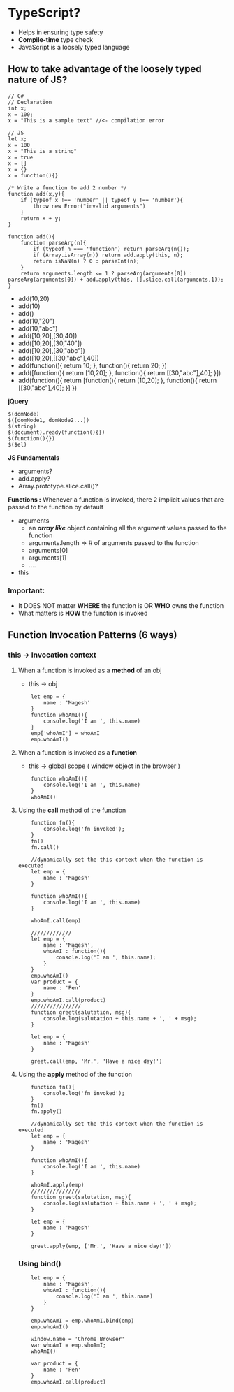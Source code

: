 # TypeScript?

- Helps in ensuring type safety
- **Compile-time** type check
- JavaScript is a loosely typed language

## How to take advantage of the loosely typed nature of JS?
```
// C#
// Declaration
int x;
x = 100;
x = "This is a sample text" //<- compilation error
```

```
// JS
let x;
x = 100
x = "This is a string"
x = true
x = []
x = {}
x = function(){}
```

```
/* Write a function to add 2 number */
function add(x,y){
    if (typeof x !== 'number' || typeof y !== 'number'){
        throw new Error("invalid arguments")
    }
    return x + y;
}
```

```
function add(){
    function parseArg(n){
        if (typeof n === 'function') return parseArg(n());
        if (Array.isArray(n)) return add.apply(this, n);
        return isNaN(n) ? 0 : parseInt(n);
    }
    return arguments.length <= 1 ? parseArg(arguments[0]) : parseArg(arguments[0]) + add.apply(this, [].slice.call(arguments,1));
}
```

- add(10,20)
- add(10)
- add()
- add(10,"20")
- add(10,"abc")
- add([10,20],[30,40])
- add([10,20],[30,"40"])
- add([10,20],[30,"abc"])
- add([10,20],[[30,"abc"],40])
- add(function(){ return 10; }, function(){ return  20; })
- add([function(){ return [10,20]; }, function(){ return  [[30,"abc"],40]; }])
- add(function(){ return [function(){ return [10,20]; }, function(){ return  [[30,"abc"],40]; }] })

**jQuery**
```
$(domNode)
$([domNode1, domNode2...])
$(string)
$(document).ready(function(){})
$(function(){})
$($el)
```

**JS Fundamentals**
- arguments?
- add.apply?
- Array.prototype.slice.call()?

**Functions :**
Whenever a function is invoked, there 2 implicit values that are passed to the function by default
- arguments
    - an ***array like*** object containing all the argument values passed to the function
    - arguments.length => # of arguments passed to the function
    - arguments[0]
    - arguments[1]
    - ....
- this

### Important: ###
- It DOES NOT matter **WHERE** the function is OR **WHO** owns the function
- What matters is **HOW** the function is invoked

## Function Invocation Patterns (6 ways) ##
### this -> Invocation context ###

1. When a function is invoked as a **method** of an obj
    - this -> obj
    ```
        let emp = {
            name : 'Magesh'
        }
        function whoAmI(){
            console.log('I am ', this.name)
        }
        emp['whoAmI'] = whoAmI
        emp.whoAmI()
    ```
2. When a function is invoked as a **function**
    - this -> global scope ( window object in the browser )
    ```
        function whoAmI(){
            console.log('I am ', this.name)
        }
        whoAmI()
    ```
3. Using the **call** method of the function
    ```
        function fn(){
            console.log('fn invoked');
        }
        fn()
        fn.call()

        //dynamically set the this context when the function is executed
        let emp = {
            name : 'Magesh'
        }
        
        function whoAmI(){
            console.log('I am ', this.name)
        }

        whoAmI.call(emp)

        /////////////
        let emp = {
            name : 'Magesh',
            whoAmI : function(){
                console.log('I am ', this.name);
            }
        }
        emp.whoAmI()
        var product = {
            name : 'Pen'
        }
        emp.whoAmI.call(product)
        ////////////////
        function greet(salutation, msg){
            console.log(salutation + this.name + ', ' + msg);
        }
        
        let emp = {
            name : 'Magesh'
        }
        
        greet.call(emp, 'Mr.', 'Have a nice day!')
    ```
4. Using the **apply** method of the function
    ```
        function fn(){
            console.log('fn invoked');
        }
        fn()
        fn.apply()

        //dynamically set the this context when the function is executed
        let emp = {
            name : 'Magesh'
        }
        
        function whoAmI(){
            console.log('I am ', this.name)
        }
        
        whoAmI.apply(emp)
        ////////////////
        function greet(salutation, msg){
            console.log(salutation + this.name + ', ' + msg);
        }
        
        let emp = {
            name : 'Magesh'
        }
        
        greet.apply(emp, ['Mr.', 'Have a nice day!'])
    ```

    ### Using bind() ###
    ```
        let emp = {
            name : 'Magesh',
            whoAmI : function(){
                console.log('I am ', this.name)
            }
        }
                 
        emp.whoAmI = emp.whoAmI.bind(emp)
        emp.whoAmI()
        
        window.name = 'Chrome Browser'
        var whoAmI = emp.whoAmI;
        whoAmI()

        var product = {
            name : 'Pen'
        }
        emp.whoAmI.call(product)
    ```